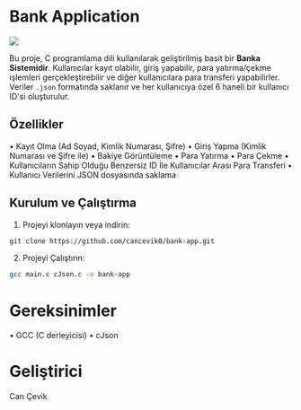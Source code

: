 # Bank Application

![](https://i.ibb.co/q3MMqg71/bank.jpg)

Bu proje, C programlama dili kullanılarak geliştirilmiş basit bir **Banka Sistemidir**. Kullanıcılar kayıt olabilir, giriş yapabilir, para yatırma/çekme işlemleri gerçekleştirebilir ve diğer kullanıcılara para transferi yapabilirler. 
Veriler `.json` formatında saklanır ve her kullanıcıya özel 6 haneli bir kullanıcı ID'si oluşturulur.

## Özellikler

• Kayıt Olma (Ad Soyad, Kimlik Numarası, Şifre)
• Giriş Yapma (Kimlik Numarası ve Şifre ile)
• Bakiye Görüntüleme
• Para Yatırma
• Para Çekme
• Kullanıcıların Sahip Olduğu Benzersiz ID İle Kullanıcılar Arası Para Transferi
• Kullanıcı Verilerini JSON dosyasında saklama

## Kurulum ve Çalıştırma

1. Projeyi klonlayın veya indirin:
```bash
git clone https://github.com/cancevik0/bank-app.git
```
2. Projeyi Çalıştırın:
```bash
gcc main.c cJson.c -o bank-app
```

# Gereksinimler

• GCC (C derleyicisi)
• cJson

# Geliştirici

Can Çevik
